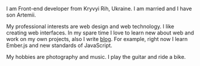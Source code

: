 I am Front-end developer from Kryvyi Rih, Ukraine. I am married and I have son Artemii.

My professional interests are web design and web technology. I like creating web interfaces. In my spare time I love to learn new about web and work on my own projects, also I write [blog][blog]. For example, right now I learn Ember.js and new standards of JavaScript.

My hobbies are photography and music. I play the guitar and ride a bike.

[blog]:http://velykodnyi.com
